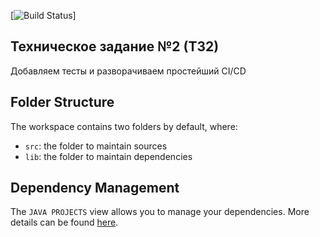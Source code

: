 [![Build Status](https://github.com/GertmanMargarita/FirstProject/actions/workflows/main.yml/badge.svg)]
## Техническое задание №2 (ТЗ2)

Добавляем тесты и разворачиваем простейший CI/CD

## Folder Structure

The workspace contains two folders by default, where:

- `src`: the folder to maintain sources
- `lib`: the folder to maintain dependencies

## Dependency Management

The `JAVA PROJECTS` view allows you to manage your dependencies. More details can be found [here](https://github.com/microsoft/vscode-java-dependency#manage-dependencies).
